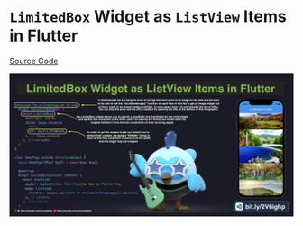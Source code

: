 # `LimitedBox` Widget as `ListView` Items in Flutter

[Source Code](limitedbox-widget-as-listview-items-in-flutter.dart)

![](limitedbox-widget-as-listview-items-in-flutter.jpg)
